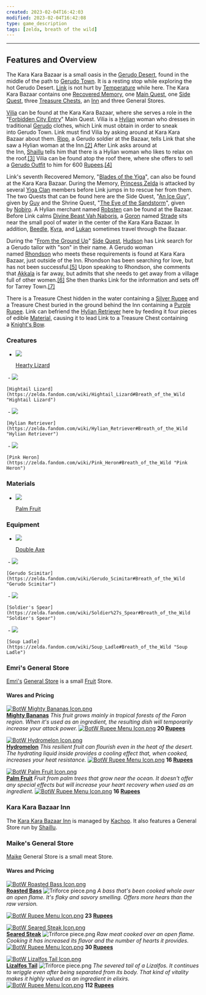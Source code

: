 ```yaml
---
created: 2023-02-04T16:42:03
modified: 2023-02-04T16:42:08
type: game_description
tags: [zelda, breath of the wild]
---
```

___

## Features and Overview
The Kara Kara Bazaar is a small oasis in the [Gerudo Desert](https://zelda.fandom.com/wiki/Gerudo_Desert#Breath_of_the_Wild "Gerudo Desert"), found in the middle of the path to [Gerudo Town](https://zelda.fandom.com/wiki/Gerudo_Town#Breath_of_the_Wild "Gerudo Town"). It is a resting stop while exploring the hot Gerudo Desert. [Link](https://zelda.fandom.com/wiki/Link#Breath_of_the_Wild "Link") is not hurt by [Temperature](https://zelda.fandom.com/wiki/Temperature#Breath_of_the_Wild "Temperature") while here. The Kara Kara Bazaar contains one [Recovered Memory](https://zelda.fandom.com/wiki/Recovered_Memory#Breath_of_the_Wild "Recovered Memory"), one [Main Quest](https://zelda.fandom.com/wiki/Main_Quest#Breath_of_the_Wild "Main Quest"), one [Side Quest](https://zelda.fandom.com/wiki/Side_Quest#Breath_of_the_Wild "Side Quest"), three [Treasure Chests](https://zelda.fandom.com/wiki/Treasure_Chest#Breath_of_the_Wild "Treasure Chest"), an [Inn](https://zelda.fandom.com/wiki/Inn#Breath_of_the_Wild "Inn") and three General Stores.

[Vilia](https://zelda.fandom.com/wiki/Vilia#Breath_of_the_Wild "Vilia") can be found at the Kara Kara Bazaar, where she serves a role in the "[Forbidden City Entry](https://zelda.fandom.com/wiki/Forbidden_City_Entry#Breath_of_the_Wild "Forbidden City Entry")" Main Quest. Vilia is a [Hylian](https://zelda.fandom.com/wiki/Hylian#Breath_of_the_Wild "Hylian") woman who dresses in traditional [Gerudo](https://zelda.fandom.com/wiki/Gerudo#Breath_of_the_Wild "Gerudo") clothes, which Link must obtain in order to sneak into Gerudo Town. Link must find Vilia by asking around at Kara Kara Bazaar about them. [Ripp](https://zelda.fandom.com/wiki/Ripp#Breath_of_the_Wild "Ripp"), a Gerudo soldier at the Bazaar, tells Link that she saw a Hylian woman at the Inn.[[2]](https://zelda.fandom.com/wiki/Kara_Kara_Bazaar?so=search#cite_note-2) After Link asks around at the Inn, [Shaillu](https://zelda.fandom.com/wiki/Shaillu#Breath_of_the_Wild "Shaillu") tells him that there is a Hylian woman who likes to relax on the roof.[[3]](https://zelda.fandom.com/wiki/Kara_Kara_Bazaar?so=search#cite_note-3) Vilia can be found atop the roof there, where she offers to sell a [Gerudo Outfit](https://zelda.fandom.com/wiki/Gerudo_Outfit#Breath_of_the_Wild "Gerudo Outfit") to him for 600 [Rupees](https://zelda.fandom.com/wiki/Rupee#Breath_of_the_Wild "Rupee").[[4]](https://zelda.fandom.com/wiki/Kara_Kara_Bazaar?so=search#cite_note-4)

Link's seventh Recovered Memory, "[Blades of the Yiga](https://zelda.fandom.com/wiki/Blades_of_the_Yiga#Breath_of_the_Wild "Blades of the Yiga")", can also be found at the Kara Kara Bazaar. During the Memory, [Princess Zelda](https://zelda.fandom.com/wiki/Princess_Zelda#Breath_of_the_Wild "Princess Zelda") is attacked by several [Yiga Clan](https://zelda.fandom.com/wiki/Yiga_Clan#Breath_of_the_Wild "Yiga Clan") members before Link jumps in to rescue her from them. The two Quests that can be found here are the Side Quest, "[An Ice Guy](https://zelda.fandom.com/wiki/An_Ice_Guy#Breath_of_the_Wild "An Ice Guy")", given by [Guy](https://zelda.fandom.com/wiki/Guy#Breath_of_the_Wild "Guy") and the Shrine Quest, "[The Eye of the Sandstorm](https://zelda.fandom.com/wiki/The_Eye_of_the_Sandstorm#Breath_of_the_Wild "The Eye of the Sandstorm")", given by [Nobiro](https://zelda.fandom.com/wiki/Nobiro#Breath_of_the_Wild "Nobiro"). A Hylian merchant named [Robsten](https://zelda.fandom.com/wiki/Robsten#Breath_of_the_Wild "Robsten") can be found at the Bazaar. Before Link calms [Divine Beast Vah Naboris](https://zelda.fandom.com/wiki/Divine_Beast_Vah_Naboris#Breath_of_the_Wild "Divine Beast Vah Naboris"), a [Goron](https://zelda.fandom.com/wiki/Goron#Breath_of_the_Wild "Goron") named [Strade](https://zelda.fandom.com/wiki/Strade#Breath_of_the_Wild "Strade") sits near the small pool of water in the center of the Kara Kara Bazaar. In addition, [Beedle](https://zelda.fandom.com/wiki/Beedle#Breath_of_the_Wild "Beedle"), [Kyra](https://zelda.fandom.com/wiki/Kyra#Breath_of_the_Wild "Kyra"), and [Lukan](https://zelda.fandom.com/wiki/Lukan#Breath_of_the_Wild "Lukan") sometimes travel through the Bazaar.

During the "[From the Ground Up](https://zelda.fandom.com/wiki/From_the_Ground_Up#Breath_of_the_Wild "From the Ground Up")" [Side Quest](https://zelda.fandom.com/wiki/Side_Quest#Breath_of_the_Wild "Side Quest"), [Hudson](https://zelda.fandom.com/wiki/Hudson#Breath_of_the_Wild "Hudson") has Link search for a Gerudo tailor with "son" in their name. A Gerudo woman named [Rhondson](https://zelda.fandom.com/wiki/Rhondson#Breath_of_the_Wild "Rhondson") who meets these requirements is found at Kara Kara Bazaar, just outside of the Inn. Rhondson has been searching for love, but has not been successful.[[5]](https://zelda.fandom.com/wiki/Kara_Kara_Bazaar?so=search#cite_note-5) Upon speaking to Rhondson, she comments that [Akkala](https://zelda.fandom.com/wiki/Akkala#Breath_of_the_Wild "Akkala") is far away, but admits that she needs to get away from a village full of other women.[[6]](https://zelda.fandom.com/wiki/Kara_Kara_Bazaar?so=search#cite_note-6) She then thanks Link for the information and sets off for Tarrey Town.[[7]](https://zelda.fandom.com/wiki/Kara_Kara_Bazaar?so=search#cite_note-7)

There is a Treasure Chest hidden in the water containing a [Silver Rupee](https://zelda.fandom.com/wiki/Silver_Rupee#Breath_of_the_Wild "Silver Rupee") and a Treasure Chest buried in the ground behind the Inn containing a [Purple Rupee](https://zelda.fandom.com/wiki/Purple_Rupee#Breath_of_the_Wild "Purple Rupee"). Link can befriend the [Hylian Retriever](https://zelda.fandom.com/wiki/Hylian_Retriever#Breath_of_the_Wild "Hylian Retriever") here by feeding it four pieces of edible [Material](https://zelda.fandom.com/wiki/Material#Breath_of_the_Wild "Material"), causing it to lead Link to a Treasure Chest containing a [Knight's Bow](https://zelda.fandom.com/wiki/Knight%27s_Bow#Breath_of_the_Wild "Knight's Bow").

### Creatures
-   [![](https://static.wikia.nocookie.net/zelda_gamepedia_en/images/7/71/BotW_Hearty_Lizard_Model.png/revision/latest/scale-to-width-down/120?cb=20180426020843&format=original)](https://static.wikia.nocookie.net/zelda_gamepedia_en/images/7/71/BotW_Hearty_Lizard_Model.png/revision/latest?cb=20180426020843)
    
    [Hearty Lizard](https://zelda.fandom.com/wiki/Hearty_Lizard#Breath_of_the_Wild "Hearty Lizard")
    
 -   [![](https://static.wikia.nocookie.net/zelda_gamepedia_en/images/a/a5/BotW_Hightail_Lizard_Model.png/revision/latest/scale-to-width-down/120?cb=20180426021151&format=original)](https://static.wikia.nocookie.net/zelda_gamepedia_en/images/a/a5/BotW_Hightail_Lizard_Model.png/revision/latest?cb=20180426021151)
    
    [Hightail Lizard](https://zelda.fandom.com/wiki/Hightail_Lizard#Breath_of_the_Wild "Hightail Lizard")
    
 -   [![](https://static.wikia.nocookie.net/zelda_gamepedia_en/images/8/83/BotW_Hylian_Retriever_Model.png/revision/latest/scale-to-width-down/119?cb=20210303025936&format=original)](https://static.wikia.nocookie.net/zelda_gamepedia_en/images/8/83/BotW_Hylian_Retriever_Model.png/revision/latest?cb=20210303025936)
    
    [Hylian Retriever](https://zelda.fandom.com/wiki/Hylian_Retriever#Breath_of_the_Wild "Hylian Retriever")
    
 -   [![](https://static.wikia.nocookie.net/zelda_gamepedia_en/images/e/eb/BotW_Pink_Heron_Model.png/revision/latest/scale-to-width-down/76?cb=20200803041016&format=original)](https://static.wikia.nocookie.net/zelda_gamepedia_en/images/e/eb/BotW_Pink_Heron_Model.png/revision/latest?cb=20200803041016)
    
    [Pink Heron](https://zelda.fandom.com/wiki/Pink_Heron#Breath_of_the_Wild "Pink Heron")
    

### Materials
-   [![](https://static.wikia.nocookie.net/zelda_gamepedia_en/images/6/6a/BotW_Palm_Fruit_Model.png/revision/latest/scale-to-width-down/97?cb=20210310045612&format=original)](https://static.wikia.nocookie.net/zelda_gamepedia_en/images/6/6a/BotW_Palm_Fruit_Model.png/revision/latest?cb=20210310045612)
    
    [Palm Fruit](https://zelda.fandom.com/wiki/Palm_Fruit#Breath_of_the_Wild "Palm Fruit")
    

### Equipment
-   [![](https://static.wikia.nocookie.net/zelda_gamepedia_en/images/7/79/BotW_Double_Axe_Model.png/revision/latest/scale-to-width-down/120?cb=20180926233301&format=original)](https://static.wikia.nocookie.net/zelda_gamepedia_en/images/7/79/BotW_Double_Axe_Model.png/revision/latest?cb=20180926233301)
    
    [Double Axe](https://zelda.fandom.com/wiki/Double_Axe#Breath_of_the_Wild "Double Axe")
    
 -   [![](https://static.wikia.nocookie.net/zelda_gamepedia_en/images/1/15/BotW_Gerudo_Scimitar_Model.png/revision/latest/scale-to-width-down/120?cb=20211107001521&format=original)](https://static.wikia.nocookie.net/zelda_gamepedia_en/images/1/15/BotW_Gerudo_Scimitar_Model.png/revision/latest?cb=20211107001521)
    
    [Gerudo Scimitar](https://zelda.fandom.com/wiki/Gerudo_Scimitar#Breath_of_the_Wild "Gerudo Scimitar")
    
 -   [![](https://static.wikia.nocookie.net/zelda_gamepedia_en/images/2/24/BotW_Soldier%27s_Spear_Model.png/revision/latest/scale-to-width-down/120?cb=20180927004735&format=original)](https://static.wikia.nocookie.net/zelda_gamepedia_en/images/2/24/BotW_Soldier%27s_Spear_Model.png/revision/latest?cb=20180927004735)
    
    [Soldier's Spear](https://zelda.fandom.com/wiki/Soldier%27s_Spear#Breath_of_the_Wild "Soldier's Spear")
    
 -   [![](https://static.wikia.nocookie.net/zelda_gamepedia_en/images/5/58/BotW_Soup_Ladle_Model.png/revision/latest/scale-to-width-down/117?cb=20211210211956&format=original)](https://static.wikia.nocookie.net/zelda_gamepedia_en/images/5/58/BotW_Soup_Ladle_Model.png/revision/latest?cb=20211210211956)
    
    [Soup Ladle](https://zelda.fandom.com/wiki/Soup_Ladle#Breath_of_the_Wild "Soup Ladle")
    

### Emri's General Store
[Emri's](https://zelda.fandom.com/wiki/Emri#Breath_of_the_Wild "Emri") [General Store](https://zelda.fandom.com/wiki/General_Store#Breath_of_the_Wild "General Store") is a small [Fruit](https://zelda.fandom.com/wiki/Fruit#Breath_of_the_Wild "Fruit") Store.

#### Wares and Pricing
[![BotW Mighty Bananas Icon.png](https://static.wikia.nocookie.net/zelda_gamepedia_en/images/5/57/BotW_Mighty_Bananas_Icon.png/revision/latest/scale-to-width-down/32?cb=20171220152147&format=original)](https://static.wikia.nocookie.net/zelda_gamepedia_en/images/5/57/BotW_Mighty_Bananas_Icon.png/revision/latest?cb=20171220152147)  
**[Mighty Bananas](https://zelda.fandom.com/wiki/Mighty_Bananas#Breath_of_the_Wild "Mighty Bananas")**
_This fruit grows mainly in tropical forests of the Faron region. When it's used as an ingredient, the resulting dish will temporarily increase your attack power._
[![BotW Rupee Menu Icon.png](https://static.wikia.nocookie.net/zelda_gamepedia_en/images/9/90/BotW_Rupee_Menu_Icon.png/revision/latest?cb=20170226201054&format=original)](https://zelda.fandom.com/wiki/Rupee "Rupee") **20 [Rupees](https://zelda.fandom.com/wiki/Rupee#Breath_of_the_Wild "Rupee")**

[![BotW Hydromelon Icon.png](https://static.wikia.nocookie.net/zelda_gamepedia_en/images/b/b0/BotW_Hydromelon_Icon.png/revision/latest/scale-to-width-down/32?cb=20171220152352&format=original)](https://static.wikia.nocookie.net/zelda_gamepedia_en/images/b/b0/BotW_Hydromelon_Icon.png/revision/latest?cb=20171220152352)  
**[Hydromelon](https://zelda.fandom.com/wiki/Hydromelon#Breath_of_the_Wild "Hydromelon")**
_This resilient fruit can flourish even in the heat of the desert. The hydrating liquid inside provides a cooling effect that, when cooked, increases your heat resistance._
[![BotW Rupee Menu Icon.png](https://static.wikia.nocookie.net/zelda_gamepedia_en/images/9/90/BotW_Rupee_Menu_Icon.png/revision/latest?cb=20170226201054&format=original)](https://zelda.fandom.com/wiki/Rupee "Rupee") **16 [Rupees](https://zelda.fandom.com/wiki/Rupee#Breath_of_the_Wild "Rupee")**

[![BotW Palm Fruit Icon.png](https://static.wikia.nocookie.net/zelda_gamepedia_en/images/9/93/BotW_Palm_Fruit_Icon.png/revision/latest/scale-to-width-down/32?cb=20171220152336&format=original)](https://static.wikia.nocookie.net/zelda_gamepedia_en/images/9/93/BotW_Palm_Fruit_Icon.png/revision/latest?cb=20171220152336)  
**[Palm Fruit](https://zelda.fandom.com/wiki/Palm_Fruit#Breath_of_the_Wild "Palm Fruit")**
_Fruit from palm trees that grow near the ocean. It doesn't offer any special effects but will increase your heart recovery when used as an ingredient._
[![BotW Rupee Menu Icon.png](https://static.wikia.nocookie.net/zelda_gamepedia_en/images/9/90/BotW_Rupee_Menu_Icon.png/revision/latest?cb=20170226201054&format=original)](https://zelda.fandom.com/wiki/Rupee "Rupee") **16 [Rupees](https://zelda.fandom.com/wiki/Rupee#Breath_of_the_Wild "Rupee")**

### Kara Kara Bazaar Inn
The [Kara Kara Bazaar Inn](https://zelda.fandom.com/wiki/Kara_Kara_Bazaar_Inn#Breath_of_the_Wild "Kara Kara Bazaar Inn") is managed by [Kachoo](https://zelda.fandom.com/wiki/Kachoo#Breath_of_the_Wild "Kachoo"). It also features a General Store run by [Shaillu](https://zelda.fandom.com/wiki/Shaillu#Breath_of_the_Wild "Shaillu").

### Maike's General Store
[Maike](https://zelda.fandom.com/wiki/Maike#Breath_of_the_Wild "Maike") General Store is a small meat Store.

#### Wares and Pricing
[![BotW Roasted Bass Icon.png](https://static.wikia.nocookie.net/zelda_gamepedia_en/images/5/50/BotW_Roasted_Bass_Icon.png/revision/latest/scale-to-width-down/32?cb=20171226114843&format=original)](https://static.wikia.nocookie.net/zelda_gamepedia_en/images/5/50/BotW_Roasted_Bass_Icon.png/revision/latest?cb=20171226114843)  
**[Roasted Bass](https://zelda.fandom.com/wiki/Roasted_Bass#Breath_of_the_Wild "Roasted Bass")** ![Triforce piece.png](https://static.wikia.nocookie.net/zelda_gamepedia_en/images/1/16/Triforce_piece.png/revision/latest/scale-to-width-down/13?cb=20091018045256&format=original)
_A bass that's been cooked whole over an open flame. It's flaky and savory smelling. Offers more hears than the raw version._

[![BotW Rupee Menu Icon.png](https://static.wikia.nocookie.net/zelda_gamepedia_en/images/9/90/BotW_Rupee_Menu_Icon.png/revision/latest?cb=20170226201054&format=original)](https://zelda.fandom.com/wiki/Rupee "Rupee") **23 [Rupees](https://zelda.fandom.com/wiki/Rupee#Breath_of_the_Wild "Rupee")**

[![BotW Seared Steak Icon.png](https://static.wikia.nocookie.net/zelda_gamepedia_en/images/b/b4/BotW_Seared_Steak_Icon.png/revision/latest/scale-to-width-down/32?cb=20171222162146&format=original)](https://static.wikia.nocookie.net/zelda_gamepedia_en/images/b/b4/BotW_Seared_Steak_Icon.png/revision/latest?cb=20171222162146)  
**[Seared Steak](https://zelda.fandom.com/wiki/Seared_Steak#Breath_of_the_Wild "Seared Steak")** ![Triforce piece.png](https://static.wikia.nocookie.net/zelda_gamepedia_en/images/1/16/Triforce_piece.png/revision/latest/scale-to-width-down/13?cb=20091018045256&format=original)
_Raw meat cooked over an open flame. Cooking it has increased its flavor and the number of hearts it provides._
[![BotW Rupee Menu Icon.png](https://static.wikia.nocookie.net/zelda_gamepedia_en/images/9/90/BotW_Rupee_Menu_Icon.png/revision/latest?cb=20170226201054&format=original)](https://zelda.fandom.com/wiki/Rupee "Rupee") **30 [Rupees](https://zelda.fandom.com/wiki/Rupee#Breath_of_the_Wild "Rupee")**

[![BotW Lizalfos Tail Icon.png](https://static.wikia.nocookie.net/zelda_gamepedia_en/images/5/53/BotW_Lizalfos_Tail_Icon.png/revision/latest/scale-to-width-down/32?cb=20181025205911&format=original)](https://static.wikia.nocookie.net/zelda_gamepedia_en/images/5/53/BotW_Lizalfos_Tail_Icon.png/revision/latest?cb=20181025205911)  
**[Lizalfos Tail](https://zelda.fandom.com/wiki/Lizalfos_Tail#Breath_of_the_Wild "Lizalfos Tail")** ![Triforce piece.png](https://static.wikia.nocookie.net/zelda_gamepedia_en/images/1/16/Triforce_piece.png/revision/latest/scale-to-width-down/13?cb=20091018045256&format=original)
_The severed tail of a Lizalfos. It continues to wriggle even after being separated from its body. That kind of vitality makes it highly valued as an ingredient in elixirs._
[![BotW Rupee Menu Icon.png](https://static.wikia.nocookie.net/zelda_gamepedia_en/images/9/90/BotW_Rupee_Menu_Icon.png/revision/latest?cb=20170226201054&format=original)](https://zelda.fandom.com/wiki/Rupee "Rupee") **112 [Rupees](https://zelda.fandom.com/wiki/Rupee#Breath_of_the_Wild "Rupee")**